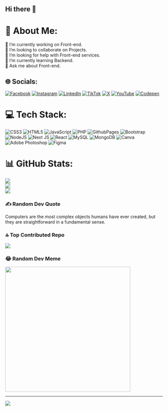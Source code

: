 ## Hi there 👋

<!--
**mrwebistan/mrwebistan** is a ✨ _special_ ✨ repository because its `README.md` (this file) appears on your GitHub profile.

Here are some ideas to get you started:

- 🔭 I’m currently working on ...
- 🌱 I’m currently learning ...
- 👯 I’m looking to collaborate on ...
- 🤔 I’m looking for help with ...
- 💬 Ask me about ...
- 📫 How to reach me: ...
- 😄 Pronouns: ...
- ⚡ Fun fact: ...
-->
# 💫 About Me:
🔭 I’m currently working on Front-end.<br>👯 I’m looking to collaborate on Projects.<br>🤝 I’m looking for help with Front-end services.<br>🌱 I’m currently learning Backend.<br>💬 Ask me about Front-end.


## 🌐 Socials:
[![Facebook](https://img.shields.io/badge/Facebook-%231877F2.svg?logo=Facebook&logoColor=white)](https://facebook.com/mrwebistan) [![Instagram](https://img.shields.io/badge/Instagram-%23E4405F.svg?logo=Instagram&logoColor=white)](https://instagram.com/mrwebistan) [![LinkedIn](https://img.shields.io/badge/LinkedIn-%230077B5.svg?logo=linkedin&logoColor=white)](https://linkedin.com/in/rehmaan) [![TikTok](https://img.shields.io/badge/TikTok-%23000000.svg?logo=TikTok&logoColor=white)](https://tiktok.com/@mrwebistan) [![X](https://img.shields.io/badge/X-black.svg?logo=X&logoColor=white)](https://x.com/mrwebistan) [![YouTube](https://img.shields.io/badge/YouTube-%23FF0000.svg?logo=YouTube&logoColor=white)](https://youtube.com/@mrwebistan) [![Codepen](https://img.shields.io/badge/Codepen-000000?style=for-the-badge&logo=codepen&logoColor=white)](https://codepen.io/mrwebistan) 

# 💻 Tech Stack:
![CSS3](https://img.shields.io/badge/css3-%231572B6.svg?style=for-the-badge&logo=css3&logoColor=white) ![HTML5](https://img.shields.io/badge/html5-%23E34F26.svg?style=for-the-badge&logo=html5&logoColor=white) ![JavaScript](https://img.shields.io/badge/javascript-%23323330.svg?style=for-the-badge&logo=javascript&logoColor=%23F7DF1E) ![PHP](https://img.shields.io/badge/php-%23777BB4.svg?style=for-the-badge&logo=php&logoColor=white) ![GithubPages](https://img.shields.io/badge/github%20pages-121013?style=for-the-badge&logo=github&logoColor=white) ![Bootstrap](https://img.shields.io/badge/bootstrap-%238511FA.svg?style=for-the-badge&logo=bootstrap&logoColor=white) ![NodeJS](https://img.shields.io/badge/node.js-6DA55F?style=for-the-badge&logo=node.js&logoColor=white) ![Next JS](https://img.shields.io/badge/Next-black?style=for-the-badge&logo=next.js&logoColor=white) ![React](https://img.shields.io/badge/react-%2320232a.svg?style=for-the-badge&logo=react&logoColor=%2361DAFB) ![MySQL](https://img.shields.io/badge/mysql-4479A1.svg?style=for-the-badge&logo=mysql&logoColor=white) ![MongoDB](https://img.shields.io/badge/MongoDB-%234ea94b.svg?style=for-the-badge&logo=mongodb&logoColor=white) ![Canva](https://img.shields.io/badge/Canva-%2300C4CC.svg?style=for-the-badge&logo=Canva&logoColor=white) ![Adobe Photoshop](https://img.shields.io/badge/adobe%20photoshop-%2331A8FF.svg?style=for-the-badge&logo=adobe%20photoshop&logoColor=white) ![Figma](https://img.shields.io/badge/figma-%23F24E1E.svg?style=for-the-badge&logo=figma&logoColor=white)
# 📊 GitHub Stats:
![](https://github-readme-stats.vercel.app/api?username=mrwebistan&theme=dark&hide_border=false&include_all_commits=false&count_private=false)<br/>
![](https://github-readme-streak-stats.herokuapp.com/?user=mrwebistan&theme=dark&hide_border=false)<br/>
![](https://github-readme-stats.vercel.app/api/top-langs/?username=mrwebistan&theme=dark&hide_border=false&include_all_commits=false&count_private=false&layout=compact)

### ✍️ Random Dev Quote
Computers are the most complex objects humans have ever created, but they are straightforward in a fundamental sense.

### 🔝 Top Contributed Repo
![](https://github-contributor-stats.vercel.app/api?username=mrwebistan&limit=5&theme=dark&combine_all_yearly_contributions=true)

### 😂 Random Dev Meme
<img src='https://memer-new.vercel.app/' style="height: 400px;"/>

---
[![](https://visitcount.itsvg.in/api?id=mrwebistan&icon=0&color=0)](https://visitcount.itsvg.in)

<!-- Proudly created with GPRM ( https://gprm.itsvg.in ) --> 
